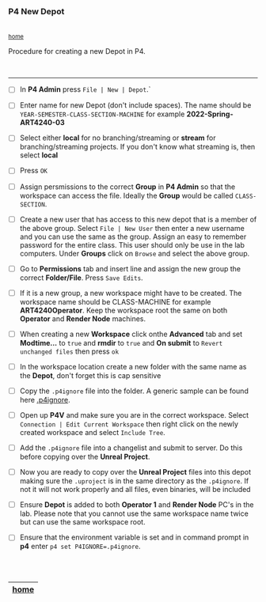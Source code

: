 <img src="https://via.placeholder.com/1000x4/45D7CA/45D7CA" alt="drawing" height="4px"/>

### P4 New Depot

<img src="https://via.placeholder.com/1000x4/45D7CA/45D7CA" alt="drawing" height="4px"/>

<sub>[home](../README.md#user-content-gms2-background-tiles--sprites---table-of-contents)</sub>

Procedure for creating a new Depot in P4.

<br>

---

- [ ] In **P4 Admin** press `File | New | Depot`.`

- [ ] Enter name for new Depot (don't include spaces). The name should be `YEAR-SEMESTER-CLASS-SECTION-MACHINE` for example **2022-Spring-ART4240-03**

- [ ] Select either **local** for no branching/streaming or **stream** for branching/streaming projects. If you don't know what streaming is, then select **local**

- [ ] Press `OK`

- [ ] Assign persmissions to the correct **Group** in **P4 Admin** so that the workspace can access the file. Ideally the **Group** would be called `CLASS-SECTION`.

- [ ] Create a new user that has access to this new depot that is a member of the above group.  Select `File | New User` then enter a new username and you can use the same as the group. Assign an easy to remember password for the entire class. This user should only be use in the lab computers. Under **Groups** click on `Browse` and select the above group.

- [ ] Go to **Permissions** tab and insert line and assign the new group the correct **Folder/File**. Press `Save Edits`.

- [ ] If it is a new group, a new workspace might have to be created. The workspace name should be CLASS-MACHINE for example **ART4240Operator**. Keep the workspace root the same on both **Operator** and **Render Node** machines.

- [ ] When creating a new **Workspace** click onthe **Advanced** tab and set **Modtime...** to `true` and **rmdir** to `true` and **On submit** to `Revert unchanged files` then press `ok`

- [ ] In the workspace location create a new folder with the same name as the **Depot**, don't forget this is cap sensitive

- [ ] Copy the `.p4ignore` file into the folder. A generic sample can be found here [.p4ignore](../../files/.p4ignore).

- [ ] Open up **P4V** and make sure you are in the correct workspace. Select `Connection | Edit Current Workspace` then right click on the newly created workspace and select `Include Tree`.

- [ ] Add the `.p4ignore` file into a changelist and submit to server. Do this before copying over the **Unreal Project**.

- [ ] Now you are ready to copy over the **Unreal Project** files into this depot making sure the `.uproject` is in the same directory as the `.p4ignore`.  If not it will not work properly and all files, even binaries, will be included

- [ ]  Ensure **Depot** is added to both **Operator 1** and **Render Node** PC's in the lab. Please note that you cannot use the same workspace name twice but can use the same workspace root. 

- [ ] Ensure that the environment variable is set and in command prompt in **p4** enter `p4 set P4IGNORE=.p4ignore`.

<br><br>

| [home](../README.md#user-content-gms2-background-tiles--sprites---table-of-contents) | 
|---|
